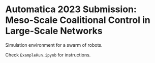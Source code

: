 # Automatica 2023 Submission: Meso-Scale Coalitional Control in Large-Scale Networks

Simulation environment for a swarm of robots.

Check `ExampleRun.ipynb` for instructions.